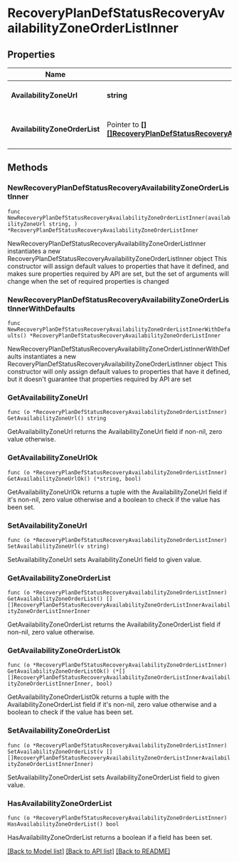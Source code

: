 # RecoveryPlanDefStatusRecoveryAvailabilityZoneOrderListInner

## Properties

Name | Type | Description | Notes
------------ | ------------- | ------------- | -------------
**AvailabilityZoneUrl** | **string** | URL of the Availability Zone.  | 
**AvailabilityZoneOrderList** | Pointer to [**[][]RecoveryPlanDefStatusRecoveryAvailabilityZoneOrderListInnerAvailabilityZoneOrderListInnerInner**]([]RecoveryPlanDefStatusRecoveryAvailabilityZoneOrderListInnerAvailabilityZoneOrderListInnerInner.md) | List of Availability Zone orders. | [optional] 

## Methods

### NewRecoveryPlanDefStatusRecoveryAvailabilityZoneOrderListInner

`func NewRecoveryPlanDefStatusRecoveryAvailabilityZoneOrderListInner(availabilityZoneUrl string, ) *RecoveryPlanDefStatusRecoveryAvailabilityZoneOrderListInner`

NewRecoveryPlanDefStatusRecoveryAvailabilityZoneOrderListInner instantiates a new RecoveryPlanDefStatusRecoveryAvailabilityZoneOrderListInner object
This constructor will assign default values to properties that have it defined,
and makes sure properties required by API are set, but the set of arguments
will change when the set of required properties is changed

### NewRecoveryPlanDefStatusRecoveryAvailabilityZoneOrderListInnerWithDefaults

`func NewRecoveryPlanDefStatusRecoveryAvailabilityZoneOrderListInnerWithDefaults() *RecoveryPlanDefStatusRecoveryAvailabilityZoneOrderListInner`

NewRecoveryPlanDefStatusRecoveryAvailabilityZoneOrderListInnerWithDefaults instantiates a new RecoveryPlanDefStatusRecoveryAvailabilityZoneOrderListInner object
This constructor will only assign default values to properties that have it defined,
but it doesn't guarantee that properties required by API are set

### GetAvailabilityZoneUrl

`func (o *RecoveryPlanDefStatusRecoveryAvailabilityZoneOrderListInner) GetAvailabilityZoneUrl() string`

GetAvailabilityZoneUrl returns the AvailabilityZoneUrl field if non-nil, zero value otherwise.

### GetAvailabilityZoneUrlOk

`func (o *RecoveryPlanDefStatusRecoveryAvailabilityZoneOrderListInner) GetAvailabilityZoneUrlOk() (*string, bool)`

GetAvailabilityZoneUrlOk returns a tuple with the AvailabilityZoneUrl field if it's non-nil, zero value otherwise
and a boolean to check if the value has been set.

### SetAvailabilityZoneUrl

`func (o *RecoveryPlanDefStatusRecoveryAvailabilityZoneOrderListInner) SetAvailabilityZoneUrl(v string)`

SetAvailabilityZoneUrl sets AvailabilityZoneUrl field to given value.


### GetAvailabilityZoneOrderList

`func (o *RecoveryPlanDefStatusRecoveryAvailabilityZoneOrderListInner) GetAvailabilityZoneOrderList() [][]RecoveryPlanDefStatusRecoveryAvailabilityZoneOrderListInnerAvailabilityZoneOrderListInnerInner`

GetAvailabilityZoneOrderList returns the AvailabilityZoneOrderList field if non-nil, zero value otherwise.

### GetAvailabilityZoneOrderListOk

`func (o *RecoveryPlanDefStatusRecoveryAvailabilityZoneOrderListInner) GetAvailabilityZoneOrderListOk() (*[][]RecoveryPlanDefStatusRecoveryAvailabilityZoneOrderListInnerAvailabilityZoneOrderListInnerInner, bool)`

GetAvailabilityZoneOrderListOk returns a tuple with the AvailabilityZoneOrderList field if it's non-nil, zero value otherwise
and a boolean to check if the value has been set.

### SetAvailabilityZoneOrderList

`func (o *RecoveryPlanDefStatusRecoveryAvailabilityZoneOrderListInner) SetAvailabilityZoneOrderList(v [][]RecoveryPlanDefStatusRecoveryAvailabilityZoneOrderListInnerAvailabilityZoneOrderListInnerInner)`

SetAvailabilityZoneOrderList sets AvailabilityZoneOrderList field to given value.

### HasAvailabilityZoneOrderList

`func (o *RecoveryPlanDefStatusRecoveryAvailabilityZoneOrderListInner) HasAvailabilityZoneOrderList() bool`

HasAvailabilityZoneOrderList returns a boolean if a field has been set.


[[Back to Model list]](../README.md#documentation-for-models) [[Back to API list]](../README.md#documentation-for-api-endpoints) [[Back to README]](../README.md)



